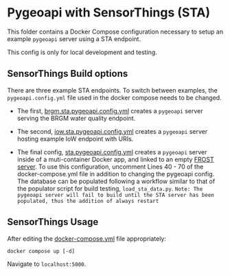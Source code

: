# Pygeoapi with SensorThings (STA)

This folder contains a Docker Compose configuration necessary to setup an example
`pygeoapi` server using a STA endpoint. 

This config is only for local development and testing.

## SensorThings Build options

There are three example STA endpoints. To switch between examples, the `pygeoapi.config.yml` file used in the docker
compose needs to be changed.

- The first, [brgm.sta.pygeoapi.config.yml](brgm.sta.pygeoapi.config.yml) creates a `pygeoapi` server serving the BRGM water quality endpoint. 

- The second, [iow.sta.pygeoapi.config.yml](iow.sta.pygeoapi.config.yml) creates a `pygeoapi` server hosting example IoW endpoint with URIs. 

- The final config, [sta.pygeoapi.config.yml](sta.pygeoapi.config.yml) creates a `pygeoapi` server inside of a muti-container Docker app,
and linked to an empty [FROST server](https://fraunhoferiosb.github.io/FROST-Server/). To use this configuration, 
uncomment Lines 40 - 70 of the docker-compose.yml file in addition to changing the pygeoapi config. The 
database can be populated following a workflow similar to that of the populator script for build testing, `load_sta_data.py`.
`Note: The pygeoapi server will fail to build until the STA server has been populated, thus the addition of always restart`

## SensorThings Usage

After editing the [docker-compose.yml](docker-compose.yml) file appropriately:

```
docker compose up [-d]
```

Navigate to `localhost:5000`.